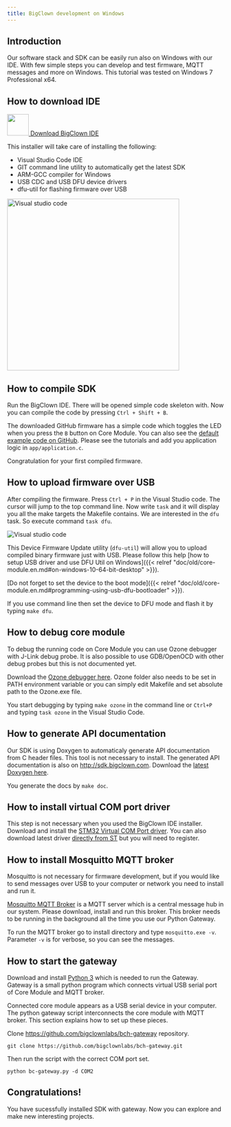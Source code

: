 ```yaml
---
title: BigClown development on Windows
---
```


## Introduction

Our software stack and SDK can be easily run also on Windows with our IDE.
With few simple steps you can develop and test firmware, MQTT messages and more on Windows.
This tutorial was tested on Windows 7 Professional x64.

## How to download IDE

<a href="https://github.com/bigclownlabs/bc-windows-ide/releases">
<img src="download.png" width="50"/>
Download BigClown IDE
</a>

This installer will take care of installing the following:

* Visual Studio Code IDE
* GIT command line utility to automatically get the latest SDK
* ARM-GCC compiler for Windows
* USB CDC and USB DFU device drivers
* dfu-util for flashing firmware over USB

<img src="vscode.png" width="400" alt="Visual studio code" />

## How to compile SDK

Run the BigClown IDE. There will be opened simple code skeleton with.
Now you can compile the code by pressing `Ctrl + Shift + B`.

The downloaded GitHub firmware has a simple code which toggles the LED when you press the `B` button on Core Module. You can also see the [default example code on GitHub](https://github.com/bigclownlabs/bc-core-module/blob/master/app/application.c).
Please see the tutorials and add you application logic in `app/application.c`.

Congratulation for your first compiled firmware.

## How to upload firmware over USB

After compiling the firmware. Press `Ctrl + P` in the Visual Studio code. The cursor will jump to the top command line. Now write `task` and it will display you all the make targets the Makefile contains. We are interested in the `dfu` task. So execute command `task dfu`.

<img src="task-dfu.png" alt="Visual studio code" />

This Device Firmware Update utility (`dfu-util`) will allow you to upload compiled binary firmware just with USB.
Please follow this help [how to setup USB driver and use DFU Util on Windows]({{< relref "doc/old/core-module.en.md#on-windows-10-64-bit-desktop" >}}).

[Do not forget to set the device to the boot mode]({{< relref "doc/old/core-module.en.md#programming-using-usb-dfu-bootloader" >}}).

If you use command line then set the device to DFU mode and flash it by typing `make dfu`.

## How to debug core module

To debug the running code on Core Module you can use Ozone debugger with J-Link debug probe. It is also possible to use GDB/OpenOCD with other debug probes but this is not documented yet.

Download the [Ozone debugger here](https://www.segger.com/downloads/jlink#Ozone).
Ozone folder also needs to be set in PATH environment variable or you can simply edit Makefile and set absolute path to the Ozone.exe file.

You start debugging by typing `make ozone` in the command line or `Ctrl+P` and typing `task ozone` in the Visual Studio Code.

## How to generate API documentation

Our SDK is using Doxygen to automaticaly generate API documentation from C header files.
This tool is not necessary to install.
The generated API documentation is also on http://sdk.bigclown.com.
Download the [latest Doxygen here](http://www.stack.nl/~dimitri/doxygen/download.html).

You generate the docs by `make doc`.

## How to install virtual COM port driver

This step is not necessary when you used the BigClown IDE installer.
Download and install the [STM32 Virtual COM Port driver](https://drive.google.com/open?id=0B5pXL_JAACMvczQ0MVM1eUZILXc). You can also download latest driver [directly from ST](http://www.st.com/en/development-tools/stsw-stm32102.html) but you will need to register.

## How to install Mosquitto MQTT broker

Mosquitto is not necessary for firmware development, but if you would like to send messages over USB to your computer or network you need to install and run it.

[Mosquitto MQTT Broker](https://mosquitto.org/download/) is a MQTT server which is a central message hub in our system. Please download, install and run this broker. This broker needs to be running in the background all the time you use our Python Gateway.

To run the MQTT broker go to install directory and type `mosquitto.exe -v`.
Parameter `-v` is for verbose, so you can see the messages.

## How to start the gateway

Download and install [Python 3](https://www.python.org/downloads/) which is needed to run the Gateway. Gateway is a small python program which connects virtual USB serial port of Core Module and MQTT broker.

Connected core module appears as a USB serial device in your computer.
The python gateway script interconnects the core module with MQTT broker.
This section explains how to set up these pieces.

Clone https://github.com/bigclownlabs/bch-gateway repository.

`git clone https://github.com/bigclownlabs/bch-gateway.git`

Then run the script with the correct COM port set.

`python bc-gateway.py -d COM2`

## Congratulations!

You have sucessfully installed SDK with gateway. Now you can explore and make new interesting projects.
